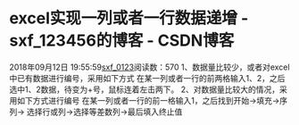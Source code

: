 # excel实现一列或者一行数据递增 - sxf_123456的博客 - CSDN博客
2018年09月12日 19:55:59[sxf_0123](https://me.csdn.net/sxf_123456)阅读数：570
1、数据量比较少，或者对excel中已有数据进行编号，采用如下方式
在某一列或者一行的前两格输入1、2，之后选中1、2数据，待变为+号，鼠标连着左击两下。
2、对数据量比较大的情况，采用如下方式进行编号
在某一列或者一行的前一格输入1，之后找到开始->填充->序列-> 选择行或列->选择等差数列->最后填入终止值
